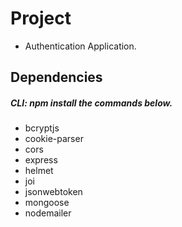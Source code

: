 # Project
- Authentication Application.

## Dependencies
##### CLI: npm install the commands below.
- bcryptjs
- cookie-parser
- cors
- express
- helmet
- joi
- jsonwebtoken
- mongoose
- nodemailer